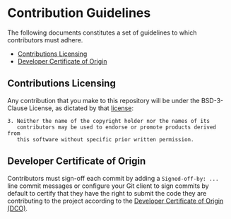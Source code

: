 # Contribution Guidelines

The following documents constitutes a set of guidelines to which contributors
must adhere.

* [Contributions Licensing](#contributions-licensing)
* [Developer Certificate of Origin](#developer-certificate-of-origin)

## Contributions Licensing

Any contribution that you make to this repository will
be under the BSD-3-Clause License, as dictated by that
[license](https://opensource.org/licenses/BSD-3-Clause):

~~~
3. Neither the name of the copyright holder nor the names of its
   contributors may be used to endorse or promote products derived from
   this software without specific prior written permission.
~~~

## Developer Certificate of Origin

Contributors must sign-off each commit by adding a `Signed-off-by: ...` line
commit messages or configure your Git client to sign commits by default to
certify that they have the right to submit the code they are contributing
to the project according to the
[Developer Certificate of Origin (DCO)](https://developercertificate.org/).
